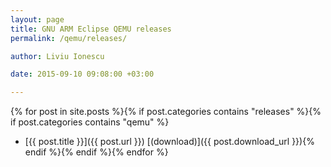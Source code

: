 ```yaml
---
layout: page
title: GNU ARM Eclipse QEMU releases
permalink: /qemu/releases/

author: Liviu Ionescu

date: 2015-09-10 09:08:00 +03:00

---
```


{% for post in site.posts %}{% if post.categories contains "releases" %}{% if post.categories contains "qemu" %}
* [{{ post.title }}]({{ post.url }}) [(download)]({{ post.download_url }}){% endif %}{% endif %}{% endfor %}
